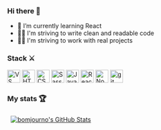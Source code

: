 ### Hi there 👋

- 👀 I’m currently learning React
- 🐱‍💻 I'm striving to write clean and readable code
- 🐱‍👤 I'm striving to work with real projects

### Stack ⚔

<div>
  <img width="30px" height="30px" src="https://upload.wikimedia.org/wikipedia/commons/9/9a/Visual_Studio_Code_1.35_icon.svg" alt="VS code" />
  <img width="30px" height="30px" src="https://upload.wikimedia.org/wikipedia/commons/6/61/HTML5_logo_and_wordmark.svg" alt="HTML5" />
  <img width="30px" height="30px" src="https://upload.wikimedia.org/wikipedia/commons/d/d5/CSS3_logo_and_wordmark.svg" alt="CSS3" />
  <img width="30px" height="30px" src="https://upload.wikimedia.org/wikipedia/commons/9/96/Sass_Logo_Color.svg" alt="Sass" />
  <img width="30px" height="30px" src="https://upload.wikimedia.org/wikipedia/commons/6/6a/JavaScript-logo.png" alt="JavaScript" />
  <img width="30px" height="30px" src="https://upload.wikimedia.org/wikipedia/commons/a/a7/React-icon.svg" alt="React" />
  <img height="30px" src="https://upload.wikimedia.org/wikipedia/commons/d/d9/Node.js_logo.svg" alt="Node.js" />
  <img height="30px" src="https://upload.wikimedia.org/wikipedia/commons/e/e0/Git-logo.svg" alt="git" />
 </div>

### My stats 🏆
<div style="background-color: transparent">
  <a href="https://github.com/bomjourno">
   <img align="center" style="margin:0.5rem" src="https://github-readme-stats.vercel.app/api?username=bomjourno&show_icons=true&line_height=27&count_private=true&title_color=000000&text_color=000000&icon_color=4AB097&bg_color=transparent" alt="bomjourno's GitHub Stats" />
  </a>
</div>

